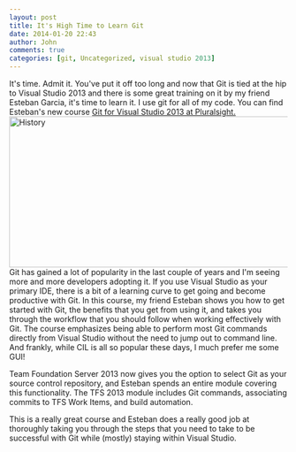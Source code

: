 ```yaml
---
layout: post
title: It's High Time to Learn Git
date: 2014-01-20 22:43
author: John
comments: true
categories: [git, Uncategorized, visual studio 2013]
---
```

It's time. Admit it. You've put it off too long and now that Git is tied at the hip to Visual Studio 2013 and there is some great training on it by my friend Esteban Garcia, it's time to learn it. I use git for all of my code. You can find Esteban's new course <a href="http://pluralsight.com/training/courses/TableOfContents?courseName=git-visual-studio-developers" target="_blank">Git for Visual Studio 2013 at Pluralsight.</a>
<img src="/wp-content/uploads/2014/01/History.png" alt="History" width="600" height="273" class="aligncenter size-full wp-image-23321" />
Git has gained a lot of popularity in the last couple of years and I'm seeing more and more developers adopting it.  If you use Visual Studio as your primary IDE, there is a bit of a learning curve to get going and become productive with Git. In this course, my friend Esteban shows you how to get started with Git, the benefits that you get from using it, and takes you through the workflow that you should follow when working effectively with Git.  The course emphasizes being able to perform most Git commands directly from Visual Studio without the need to jump out to command line. And frankly, while CIL is all so popular these days, I much prefer me some GUI!
  
Team Foundation Server 2013 now gives you the option to select Git as your source control repository, and Esteban spends an entire module covering this functionality.  The TFS 2013 module includes Git commands, associating commits to TFS Work Items, and build automation.  

This is a really great course and Esteban does a really good job at thoroughly taking you through the steps that you need to take to be successful with Git while (mostly) staying within Visual Studio.


